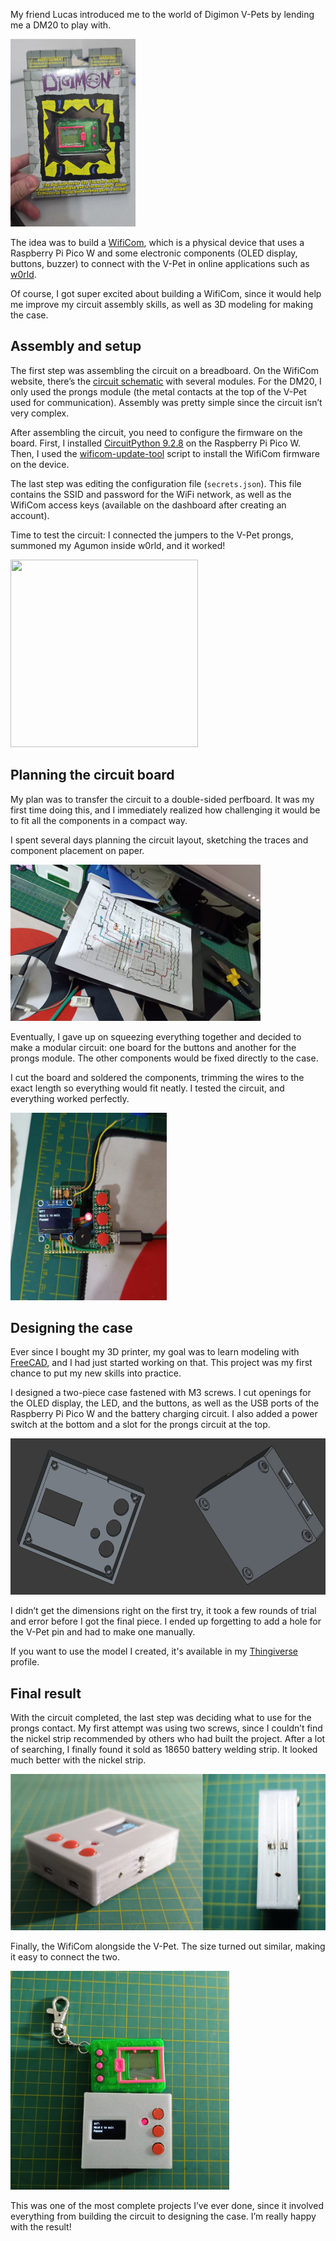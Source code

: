 <!--
.. title: WifiCom
.. slug: wificom
.. date: 2025-09-07 18:34:06 UTC-03:00
.. tags: 
.. category: 
.. link: 
.. description: 
.. type: text
-->
<!--
.. title: WifiCom
.. slug: wificom
.. date: 2025-09-07 18:34:06 UTC-03:00
.. tags: 
.. category: 
.. link: 
.. description: 
.. type: text
-->

My friend Lucas introduced me to the world of Digimon V-Pets by lending me a DM20 to play with.

<img src="/images/wificom/DM20_VPet.png" width="200" height="300"/>

The idea was to build a [WifiCom](https://wificom.dev), which is a physical device that uses a Raspberry Pi Pico W and some electronic components
(OLED display, buttons, buzzer) to connect with the V-Pet in online applications such as [w0rld](https://w0rld.io).

Of course, I got super excited about building a WifiCom, since it would help me improve my circuit assembly skills, as well as 3D modeling for making the case.

<!-- TEASER_END -->

## Assembly and setup

The first step was assembling the circuit on a breadboard. On the WifiCom website, there’s the [circuit schematic](https://docs.wificom.dev/picow_breadboard/) with several modules.
For the DM20, I only used the prongs module (the metal contacts at the top of the V-Pet used for communication). Assembly was pretty simple since the circuit isn’t very complex.

After assembling the circuit, you need to configure the firmware on the board. First, I installed [CircuitPython 9.2.8](https://adafruit-circuit-python.s3.amazonaws.com/bin/raspberry_pi_pico_w/en_US/adafruit-circuitpython-raspberry_pi_pico_w-en_US-9.2.8.uf2)
on the Raspberry Pi Pico W. Then, I used the [wificom-update-tool](https://github.com/mechawrench/wificom-update-tool) script to install the WifiCom firmware on the device.

The last step was editing the configuration file (`secrets.json`). This file contains the SSID and password for the WiFi network, as well as the WifiCom access keys (available on the dashboard after creating an account).

Time to test the circuit: I connected the jumpers to the V-Pet prongs, summoned my Agumon inside w0rld, and it worked!

<img src="/images/wificom/WifiCom_Protoboard.gif" width="300" height="300"/>

## Planning the circuit board

My plan was to transfer the circuit to a double-sided perfboard. It was my first time doing this, and I immediately realized how challenging it would be to fit all the components in a compact way.

I spent several days planning the circuit layout, sketching the traces and component placement on paper.

<img src="/images/wificom/Desenho_Circuito.jpg" width="400" height="250"/>

Eventually, I gave up on squeezing everything together and decided to make a modular circuit: one board for the buttons and another for the prongs module. The other components would be fixed directly to the case.

I cut the board and soldered the components, trimming the wires to the exact length so everything would fit neatly. I tested the circuit, and everything worked perfectly.

<img src="/images/wificom/Circuito_Modular.png" width="250" height="300"/>

## Designing the case

Ever since I bought my 3D printer, my goal was to learn modeling with [FreeCAD](https://www.freecad.org/), and I had just started working on that.
This project was my first chance to put my new skills into practice.

I designed a two-piece case fastened with M3 screws. I cut openings for the OLED display, the LED, and the buttons, as well as the USB ports of the Raspberry Pi Pico W and the battery charging circuit.
I also added a power switch at the bottom and a slot for the prongs circuit at the top.

<img src="/images/wificom/Case.png" width="600" height="250"/>

I didn’t get the dimensions right on the first try, it took a few rounds of trial and error before I got the final piece. I ended up forgetting to add a hole for the V-Pet pin and had to make one manually.

If you want to use the model I created, it's available in my [Thingiverse](https://www.thingiverse.com/thing:7139682) profile.

## Final result

With the circuit completed, the last step was deciding what to use for the prongs contact. My first attempt was using two screws, since I couldn’t find
the nickel strip recommended by others who had built the project. After a lot of searching, I finally found it sold as 18650 battery welding strip.
It looked much better with the nickel strip.

<img src="/images/wificom/Prongs.png" width="600" height="250"/>

Finally, the WifiCom alongside the V-Pet. The size turned out similar, making it easy to connect the two.

<img src="/images/wificom/Resultado_Final.jpg" width="350" height="350"/>

This was one of the most complete projects I’ve ever done, since it involved everything from building the circuit to designing the case. I’m really happy with the result!
